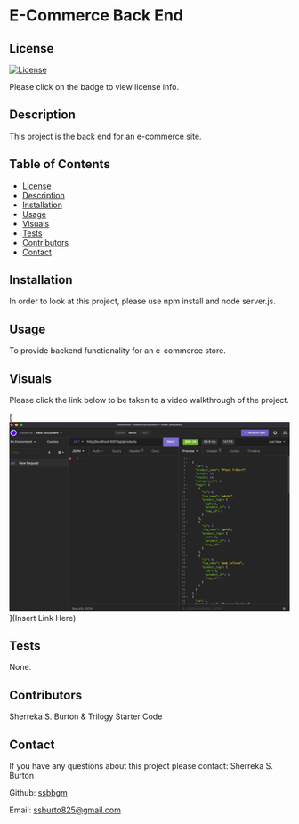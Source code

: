 # E-Commerce Back End 

## License
   [![License](https://img.shields.io/badge/License-MIT-yellow.svg)](https://opensource.org/licenses/MIT)

   Please click on the badge to view license info.
   

## Description
This project is the back end for an e-commerce site.

## Table of Contents

- [License](#license)
- [Description](#description)
- [Installation](#installation)
- [Usage](#usage)
- [Visuals](#visuals)
- [Tests](#tests)
- [Contributors](#contributors)
- [Contact](#contact)

## Installation
In order to look at this project, please use npm install and node server.js.

## Usage
To provide backend functionality for an e-commerce store.

## Visuals

Please click the link below to be taken to a video walkthrough of the project. 

[![This is a screenshot/demo of the project.](./BackEndScreenshot.png)](Insert Link Here)

## Tests

None.

## Contributors

Sherreka S. Burton & Trilogy Starter Code

## Contact

If you have any questions about this project please contact: Sherreka S. Burton

Github: [ssbbgm](http://github.com/ssbbgm)

Email: ssburto825@gmail.com

